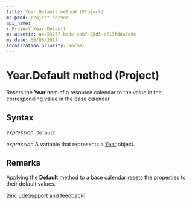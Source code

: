 ```yaml
---
title: Year.Default method (Project)
ms.prod: project-server
api_name:
- Project.Year.Default
ms.assetid: a4c59777-bade-cab7-0bd5-e713fd8a7a9e
ms.date: 06/08/2017
localization_priority: Normal
---
```



# Year.Default method (Project)

Resets the  **Year** item of a resource calendar to the value in the corresponding value in the base calendar.


## Syntax

_expression_. `Default`

_expression_ A variable that represents a [Year](./Project.Year.md) object.


## Remarks

Applying the  **Default** method to a base calendar resets the properties to their default values.

[!include[Support and feedback](~/includes/feedback-boilerplate.md)]